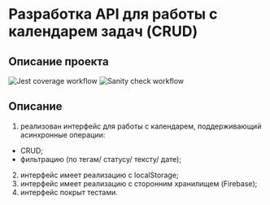 # Разработка API для работы с календарем задач (CRUD)

## Описание проекта

![Jest coverage workflow](https://github.com/Stern-Ritter/task-calendar-api/actions/workflows/coverage.yml/badge.svg)
![Sanity check workflow](https://github.com/Stern-Ritter/task-calendar-api/actions/workflows/sanity-check.yml/badge.svg)

## Описание

1. реализован интерфейс для работы с календарем, поддерживающий асинхронные операции:

- CRUD;
- фильтрацию (по тегам/ статусу/ тексту/ дате);

2. интерфейс имеет реализацию с localStorage;
3. интерфейс имеет реализацию с сторонним хранилищем (Firebase);
4. интерфейс покрыт тестами.
